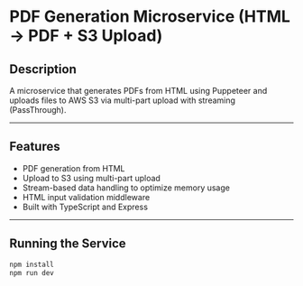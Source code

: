 # PDF Generation Microservice (HTML → PDF + S3 Upload)

## Description

A microservice that generates PDFs from HTML using Puppeteer and uploads files to AWS S3 via multi-part upload with streaming (PassThrough).

---

## Features

- PDF generation from HTML  
- Upload to S3 using multi-part upload  
- Stream-based data handling to optimize memory usage  
- HTML input validation middleware  
- Built with TypeScript and Express

---

## Running the Service

```bash
npm install
npm run dev